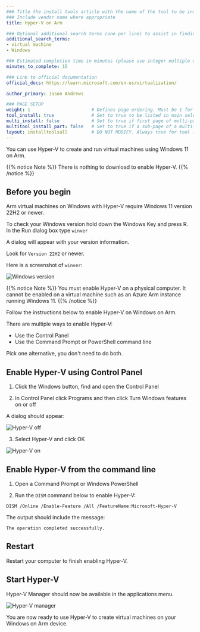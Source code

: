 ```yaml
---
### Title the install tools article with the name of the tool to be installed
### Include vendor name where appropriate
title: Hyper-V on Arm

### Optional additional search terms (one per line) to assist in finding the article
additional_search_terms:
- virtual machine
- Windows

### Estimated completion time in minutes (please use integer multiple of 5)
minutes_to_complete: 15

### Link to official documentation
official_docs: https://learn.microsoft.com/en-us/virtualization/

author_primary: Jason Andrews

### PAGE SETUP
weight: 1                       # Defines page ordering. Must be 1 for first (or only) page.
tool_install: true              # Set to true to be listed in main selection page, else false
multi_install: false            # Set to true if first page of multi-page article, else false
multitool_install_part: false   # Set to true if a sub-page of a multi-page article, else false
layout: installtoolsall         # DO NOT MODIFY. Always true for tool install articles
---
```


You can use Hyper-V to create and run virtual machines using Windows 11 on Arm. 

{{% notice Note %}}
There is nothing to download to enable Hyper-V.
{{% /notice %}}

## Before you begin

Arm virtual machines on Windows with Hyper-V require Windows 11 version 22H2 or newer. 

To check your Windows version hold down the Windows Key and press R. In the Run dialog box type `winver`

A dialog will appear with your version information. 

Look for `Version 22H2` or newer. 

Here is a screenshot of `winver`:

![Windows version](/install-guides/_images/winver.png)


{{% notice Note %}}
You must enable Hyper-V on a physical computer. It cannot be enabled on a virtual machine such as an Azure Arm instance running Windows 11. 
{{% /notice %}}

Follow the instructions below to enable Hyper-V on Windows on Arm. 

There are multiple ways to enable Hyper-V:
- Use the Control Panel 
- Use the Command Prompt or PowerShell command line

Pick one alternative, you don't need to do both.

## Enable Hyper-V using Control Panel

1. Click the Windows button, find and open the Control Panel 

2. In Control Panel click Programs and then click Turn Windows features on or off

A dialog should appear:

![Hyper-V off](/install-guides/_images/hyper-v-1.png)

3. Select Hyper-V and click OK

![Hyper-V on](/install-guides/_images/hyper-v-2.png)

## Enable Hyper-V from the command line

1. Open a Command Prompt or Windows PowerShell

2. Run the `DISM` command below to enable Hyper-V:

```console
DISM /Online /Enable-Feature /All /FeatureName:Microsoft-Hyper-V
```

The output should include the message:

```output
The operation completed successfully.
```

## Restart 

Restart your computer to finish enabling Hyper-V.


## Start Hyper-V

Hyper-V Manager should now be available in the applications menu.

![Hyper-V manager](/install-guides/_images/hyper-v-manager.png)

You are now ready to use Hyper-V to create virtual machines on your Windows on Arm device. 


